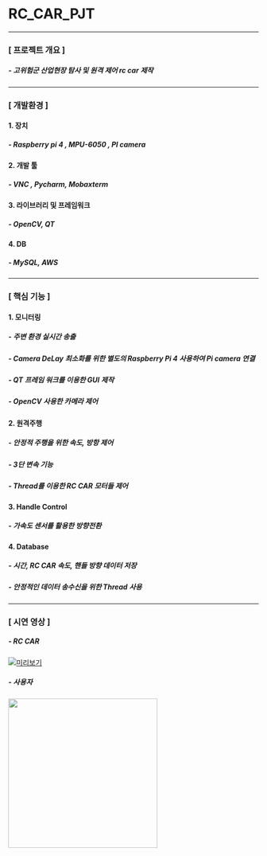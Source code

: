 # RC_CAR_PJT
---
### [ 프로젝트 개요 ]
##### - 고위험군 산업현장 탐사 및 원격 제어 rc car 제작
---
### [ 개발환경 ]
#### 1. 장치
##### - Raspberry pi 4 , MPU-6050 , PI camera

#### 2. 개발 툴
##### - VNC , Pycharm, Mobaxterm

#### 3. 라이브러리 및 프레임워크
##### - OpenCV, QT

#### 4. DB
##### - MySQL, AWS
---
### [ 핵심 기능 ]

#### 1. 모니터링
##### - 주변 환경 실시간 송출
##### - Camera DeLay 최소화를 위한 별도의 Raspberry Pi 4 사용하여 Pi camera 연결
##### - QT 프레임 워크를 이용한 GUI 제작
##### - OpenCV 사용한 카메라 제어

#### 2. 원격주행
##### - 안정적 주행을 위한 속도, 방항 제어
##### - 3단 변속 기능
##### - Thread를 이용한 RC CAR 모터들 제어

#### 3. Handle Control
##### - 가속도 센서를 활용한 방향전환

#### 4. Database
##### - 시간, RC CAR 속도, 핸들 방향 데이터 저장
##### - 안정적인 데이터 송수신을 위한 Thread 사용
----
### [ 시연 영상 ]

##### - RC CAR
[![미리보기](https://img.youtube.com/vi/OywUcQBBKCM/0.jpg)](https://www.youtube.com/watch?v=OywUcQBBKCM)

##### - 사용자

<img src="https://github.com/aelim0409/RC_CAR_PJT/assets/72659915/354b0336-ded2-442c-ae23-ab27ca46ae94" style="height: 300px;">




